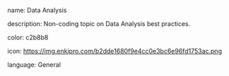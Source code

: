 name: Data Analysis

description: Non-coding topic on Data Analysis best practices.

color: c2b8b8

icon: https://img.enkipro.com/b2dde1680f9e4cc0e3bc6e96fd1753ac.png

language: General
